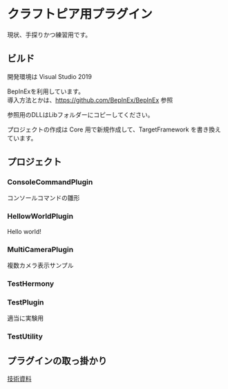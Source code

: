 クラフトピア用プラグイン
=============================

現状、手探りかつ練習用です。  

## ビルド
開発環境は Visual Studio 2019  

BepInExを利用しています。  
導入方法とかは、https://github.com/BepInEx/BepInEx 参照  

参照用のDLLはLibフォルダーにコピーしてください。  

プロジェクトの作成は Core 用で新規作成して、TargetFramework を書き換えています。


## プロジェクト
### ConsoleCommandPlugin
コンソールコマンドの雛形

### HellowWorldPlugin
Hello world!

### MultiCameraPlugin
複数カメラ表示サンプル

### TestHermony

### TestPlugin
適当に実験用

### TestUtility

## プラグインの取っ掛かり
[技術資料](./Docs/README.md)  

